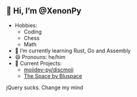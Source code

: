 ## 👋 Hi, I’m @XenonPy
- Hobbies:
  * Coding
  * Chess
  * Math
- 🌱 I’m currently learning Rust, Go and Assembly 
- 😄 Pronouns: he/him
- 🔨 Current Projects:
  * [mojidev-py/discmoji](https://github.com/mojidev-py/discmoji)
  * [The Space by Bluspace](https://thespace.bluspace.net)

jQuery sucks. Change my mind

<!---
XenonPy/XenonPy is a ✨ special ✨ repository because its `README.md` (this file) appears on your GitHub profile.
You can click the Preview link to take a look at your changes.
--->
